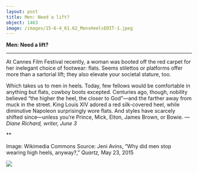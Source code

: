 ```yaml
---
layout: post
title: Men: Need a lift?
object: 1463
image: /images/15-6-4_61.62_MensHeelsEDIT-1.jpeg
---
```

**Men: Need a lift?**

****

At Cannes Film Festival recently, a woman was booted off the red carpet for her inelegant choice of footwear: flats. Seems stilettos or platforms offer more than a sartorial lift; they also elevate your societal stature, too. 

Which takes us to men in heels. Today, few fellows would be comfortable in anything but flats, cowboy boots excepted. Centuries ago, though, nobility believed “the higher the heel, the closer to God”—and the farther away from muck in the street. King Louis XIV adored a red silk-covered heel, while diminutive Napoleon surprisingly wore flats. And styles have scarcely shifted since—unless you’re Prince, Mick, Elton, James Brown, or Bowie. —*Diane Richard, writer, June 3*

**

Image: Wikimedia Commons
 Source: Jeni Avins, “Why did men stop wearing high heels, anyway?,” *Quartz,* May 23, 2015

![]({{siteurl.base}}/images/15-6-4_61.62_MensHeelsEDIT-1.jpeg)
